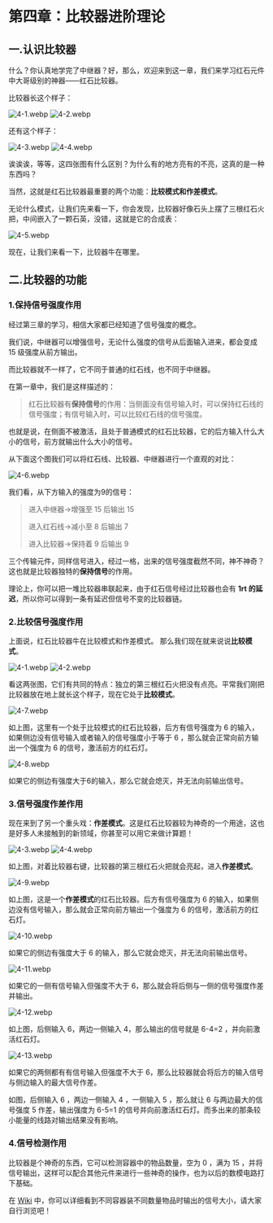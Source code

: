 # 第四章：比较器进阶理论

## 一.认识比较器

什么？你认真地学完了中继器？好，那么，欢迎来到这一章，我们来学习红石元件中大哥级别的神器——红石比较器。

比较器长这个样子：

![4-1.webp](https://pic.awa.ms/f/2024/11/20/673d62a186e7f.webp)
![4-2.webp](https://pic.awa.ms/f/2024/11/20/673d629f7ae0f.webp)


还有这个样子：

![4-3.webp](https://pic.awa.ms/f/2024/11/20/673d62a267d4e.webp)
![4-4.webp](https://pic.awa.ms/f/2024/11/20/673d62a21e47f.webp)

诶诶诶，等等，这四张图有什么区别？为什么有的地方亮有的不亮，这真的是一种东西吗？

当然，这就是红石比较器最重要的两个功能：**比较模式和作差模式**。

无论什么模式，让我们先来看一下，你会发现，比较器好像石头上摆了三根红石火把，中间嵌入了一颗石英，没错，这就是它的合成表：

![4-5.webp](https://pic.awa.ms/f/2024/11/20/673d62a42387c.webp)

现在，让我们来看一下，比较器牛在哪里。

## 二.比较器的功能

### 1.保持信号强度作用

经过第三章的学习，相信大家都已经知道了信号强度的概念。

我们说，中继器可以增强信号，无论什么强度的信号从后面输入进来，都会变成 15 级强度从前方输出。

而比较器就不一样了，它不同于普通的红石线，也不同于中继器。

在第一章中，我们是这样描述的：

> 红石比较器有**保持信号**的作用：当侧面没有信号输入时，可以保持红石线的信号强度；有信号输入时，可以比较红石线的信号强度。

也就是说，在侧面不被激活，且处于普通模式的红石比较器，它的后方输入什么大小的信号，前方就输出什么大小的信号。

从下面这个图我们可以将红石线、比较器、中继器进行一个直观的对比：

![4-6.webp](https://pic.awa.ms/f/2024/11/20/673d62a02b716.webp)

我们看，从下方输入的强度为9的信号：
> 进入中继器→增强至 15 后输出 15
> 
> 进入红石线→减小至 8 后输出 7
> 
> 进入比较器→保持着 9 后输出 9

三个传输元件，同样信号进入，经过一格，出来的信号强度截然不同，神不神奇？这也就是比较器独特的**保持信号**的作用。

理论上，你可以把一堆比较器串联起来，由于红石信号经过比较器也会有 **1rt 的延迟**，所以你可以得到一条有延迟但信号不变的比较器链。

### 2.比较信号强度作用

上面说，红石比较器牛在比较模式和作差模式。
那么我们现在就来说说**比较模式**。

![4-1.webp](https://pic.awa.ms/f/2024/11/20/673d62a186e7f.webp)
![4-2.webp](https://pic.awa.ms/f/2024/11/20/673d629f7ae0f.webp)

看这两张图，它们有共同的特点：独立的第三根红石火把没有点亮。平常我们刚把比较器放在地上就长这个样子，现在它处于**比较模式**。

![4-7.webp](https://pic.awa.ms/f/2024/11/20/673d62a35061a.webp)

如上图，这里有一个处于比较模式的红石比较器，后方有信号强度为 6 的输入，如果侧边没有信号输入或者输入的信号强度小于等于 6 ，那么就会正常向前方输出一个强度为 6 的信号，激活前方的红石灯。

![4-8.webp](https://pic.awa.ms/f/2024/11/20/673d62a2b972a.webp)

如果它的侧边有强度大于6的输入，那么它就会熄灭，并无法向前输出信号。


### 3.信号强度作差作用

现在来到了另一个重头戏：**作差模式**。这是红石比较器较为神奇的一个用途，这也是好多人未接触到的新领域，你甚至可以用它来做计算题！

![4-3.webp](https://pic.awa.ms/f/2024/11/20/673d62a267d4e.webp)
![4-4.webp](https://pic.awa.ms/f/2024/11/20/673d62a21e47f.webp)


如上图，对着比较器右键，比较器的第三根红石火把就会亮起，进入**作差模式**。

![4-9.webp](https://pic.awa.ms/f/2024/11/20/673d62a30f377.webp)

如上图，这是一个**作差模式**的红石比较器。后方有信号强度为 6 的输入，如果侧边没有信号输入，那么就会正常向前方输出一个强度为 6 的信号，激活前方的红石灯。

![4-10.webp](https://pic.awa.ms/f/2024/11/20/673d62a3a6fcb.webp)

如果它的侧边有强度大于 6 的输入，那么它就会熄灭，并无法向前输出信号。

![4-11.webp](https://pic.awa.ms/f/2024/11/20/673d6299e4229.webp)

如果它的一侧有信号输入但强度不大于 6，那么就会将后侧与一侧的信号强度作差并输出。

![4-12.webp](https://pic.awa.ms/f/2024/11/20/673d629a4dbc3.webp)

如上图，后侧输入 6，两边一侧输入 4，那么输出的信号就是 6-4=2 ，并向前激活红石灯。

![4-13.webp](https://pic.awa.ms/f/2024/11/20/673d629b61986.webp)

如果它的两侧都有有信号输入但强度不大于 6，那么比较器就会将后方的输入信号与侧边输入的最大信号作差。

如图，后侧输入 6 ，两边一侧输入 4 ，一侧输入 5 ，那么就让 6 与两边最大的信号强度 5 作差，输出强度为 6-5=1 的信号并向前激活红石灯。而多出来的那条较小能量的线路对输出结果没有影响。



### 4.信号检测作用

比较器是个神奇的东西，它可以检测容器中的物品数量，空为 0 ，满为 15 ，并将信号输出，这样可以配合其他元件来进行一些神奇的操作，也为以后的数模电路打下基础。

在 [Wiki](https://minecraft.fandom.com/zh/wiki/%E7%BA%A2%E7%9F%B3%E6%AF%94%E8%BE%83%E5%99%A8#%E5%AE%B9%E5%99%A8) 中，你可以详细看到不同容器装不同数量物品时输出的信号大小，请大家自行浏览吧！